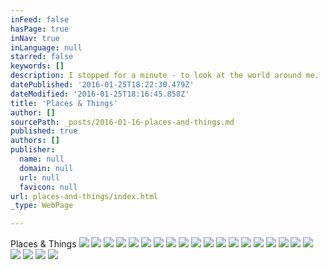```yaml
---
inFeed: false
hasPage: true
inNav: true
inLanguage: null
starred: false
keywords: []
description: I stopped for a minute - to look at the world around me.
datePublished: '2016-01-25T18:22:30.479Z'
dateModified: '2016-01-25T18:16:45.858Z'
title: 'Places & Things'
author: []
sourcePath: _posts/2016-01-16-places-and-things.md
published: true
authors: []
publisher:
  name: null
  domain: null
  url: null
  favicon: null
url: places-and-things/index.html
_type: WebPage

---
```

Places & Things
![](https://s3-us-west-2.amazonaws.com/the-grid-img/p/bea1d36a14ebffb9f00d02745a4c0c0bf4f5ea84.png)
![](https://s3-us-west-2.amazonaws.com/the-grid-img/p/e1f378406840d988c6afabd5916288a63ff5d364.png)
![](https://s3-us-west-2.amazonaws.com/the-grid-img/p/e9f6a930af58bb7846f77421f6ed055aa9d7a3db.png)
![](https://s3-us-west-2.amazonaws.com/the-grid-img/p/fc40a47db80cd17119321ee2cc25dae6e404142b.png)
![](https://s3-us-west-2.amazonaws.com/the-grid-img/p/0455e0ad74aa61fef62f67c4db175c61ecad8526.png)
![](https://s3-us-west-2.amazonaws.com/the-grid-img/p/0d4b6e92cf8eee0d7e9ef300f5470a15d67fe576.png)
![](https://s3-us-west-2.amazonaws.com/the-grid-img/p/1f9df65bd0c6fe44da67f0780ec8d0f1e3fe4fda.png)
![](https://s3-us-west-2.amazonaws.com/the-grid-img/p/0a5c9f719901980ba9585b04f0cb9befa6a46291.png)
![](https://s3-us-west-2.amazonaws.com/the-grid-img/p/3436d612bd6c30bda06eceae8b1e25444d44c2bf.png)
![](https://s3-us-west-2.amazonaws.com/the-grid-img/p/a59bb792897fca85af3bb78d42b991d8bc415953.png)
![](https://s3-us-west-2.amazonaws.com/the-grid-img/p/01d490e9c9e346d57b8db77918bd24a817ffb890.png)
![](https://s3-us-west-2.amazonaws.com/the-grid-img/p/e0e492f23b6eb834f5b41a3fc33d30f6ac44c372.png)
![](https://s3-us-west-2.amazonaws.com/the-grid-img/p/4833aa2e7dfa9f9aa4bbd35226b584ac7905dc8d.png)
![](https://s3-us-west-2.amazonaws.com/the-grid-img/p/5f4dfe52817778d6e64118776569ed573537421a.png)
![](https://s3-us-west-2.amazonaws.com/the-grid-img/p/1f338b73c1dc3e5ea3fb3c07bf6ab516a809add6.png)
![](https://s3-us-west-2.amazonaws.com/the-grid-img/p/24bbb5114315e1225dbcec4beda9437557d0bb5c.png)
![](https://s3-us-west-2.amazonaws.com/the-grid-img/p/a9f2184bb68d08507f4acd8534c4e8d27b964aa5.png)
![](https://s3-us-west-2.amazonaws.com/the-grid-img/p/5746719f36e6cf0c527491b274ac475cef768a68.png)
![](https://s3-us-west-2.amazonaws.com/the-grid-img/p/c529be12b4b4526e78527e37f45cba9e132287a4.png)
![](https://s3-us-west-2.amazonaws.com/the-grid-img/p/4756de52d91ae0dc01e8882dcaaab66d549ba917.png)
![](https://s3-us-west-2.amazonaws.com/the-grid-img/p/98c036beb28bfc36c7db10ae76fa227a791e3a12.png)
![](https://s3-us-west-2.amazonaws.com/the-grid-img/p/2d1c408dcf2fe7404c534c8bd14bd1dfbb4dd986.png)
![](https://s3-us-west-2.amazonaws.com/the-grid-img/p/cd978a646d0edc833dd493d4625a3bd2a87aab97.png)